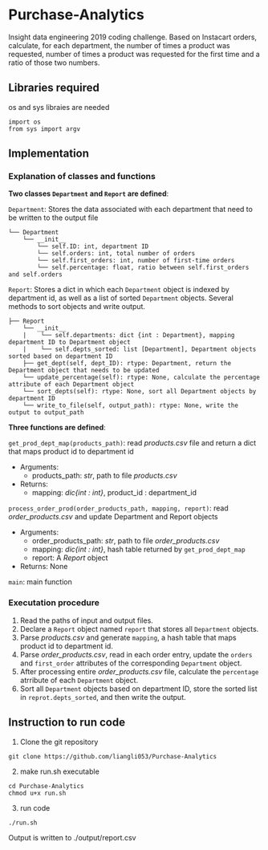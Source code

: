 # Purchase-Analytics

Insight data engineering 2019 coding challenge. Based on Instacart orders, calculate, for each department, the number of times a product was requested, number of times a product was requested for the first time and a ratio of those two numbers.

## Libraries required

os and sys libraies are needed
```
import os
from sys import argv
```

## Implementation

### Explanation of classes and functions

**Two classes `Department` and `Report` are defined**:

`Department`: Stores the data associated with each department that need to be written to the output file 

    └── Department
        └── __init__
            └── self.ID: int, department ID
            └── self.orders: int, total number of orders
            └── self.first_orders: int, number of first-time orders
            └── self.percentage: float, ratio between self.first_orders and self.orders

`Report`: Stores a dict in which each `Department` object is indexed by department id, as well as a list of sorted `Department` objects. Several methods to sort objects and write output.  

    ├── Report
        └── __init__
        |    └── self.departments: dict {int : Department}, mapping department ID to Department object
        |    └── self.depts_sorted: list [Department], Department objects sorted based on department ID 
        ├── get_dept(self, dept_ID): rtype: Department, return the Department object that needs to be updated
        └── update_percentage(self): rtype: None, calculate the percentage attribute of each Department object
        └── sort_depts(self): rtype: None, sort all Department objects by department ID
        └── write_to_file(self, output_path): rtype: None, write the output to output_path


**Three functions are defined**:

`get_prod_dept_map(products_path)`: read *products.csv* file and return a dict that maps product id to department id  
- Arguments:  
  - products_path: *str*, path to file *products.csv*  
- Returns:  
  - mapping: *dic{int : int}*, product_id : department_id
	
`process_order_prod(order_products_path, mapping, report)`: read *order_products.csv* and update Department and Report objects  
- Arguments:  
  - order_products_path: *str*, path to file *order_products.csv*  
  - mapping: *dic{int : int}*, hash table returned by `get_prod_dept_map`  
  - report: A *Report* object  
- Returns: None

`main`: main function

### Executation procedure
1. Read the paths of input and output files.
2. Declare a `Report` object named `report` that stores all `Department` objects.
3. Parse *products.csv* and generate `mapping`, a hash table that maps product id to department id.
3. Parse *order_products.csv*, read in each order entry, update the `orders` and `first_order` attributes of the corresponding `Department` object.
4. After processing entire *order_products.csv* file, calculate the `percentage` atrribute of each `Department` object.
5. Sort all `Department` objects based on department ID, store the sorted list in `reprot.depts_sorted`, and then write the output.
    
## Instruction to run code

1. Clone the git repository
```
git clone https://github.com/liangli053/Purchase-Analytics
```

2. make run.sh executable
```
cd Purchase-Analytics
chmod u+x run.sh
```

3. run code
```
./run.sh
```
Output is written to ./output/report.csv
